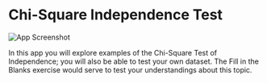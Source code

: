 # Chi-Square Independence Test
![App Screenshot](https://sites.psu.edu/shinyapps/files/2018/12/75990f5811f638b92b0577c1d7e5fff6d9c8cf61-it-1yyhyn1.png)

In this app you will explore examples of the Chi-Square Test of Independence; you will also be able to test your own dataset. The Fill in the Blanks exercise would serve to test your understandings about this topic.
